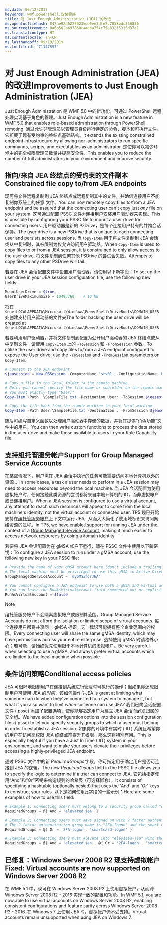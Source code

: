 ```yaml
---
ms.date: 06/12/2017
keywords: wmf,powershell,安装程序
title: 对 Just Enough Administration (JEA) 的改进
ms.openlocfilehash: 847ae92a6225023bcd0ee3dfe7c7058bdc356836
ms.sourcegitcommit: 0a6b562a497860caadba754c75a83215315d37a1
ms.translationtype: HT
ms.contentlocale: zh-CN
ms.lasthandoff: 09/19/2019
ms.locfileid: "71147597"
---
```

# <a name="improvements-to-just-enough-administration-jea"></a><span data-ttu-id="bbb25-103">对 Just Enough Administration (JEA) 的改进</span><span class="sxs-lookup"><span data-stu-id="bbb25-103">Improvements to Just Enough Administration (JEA)</span></span>

<span data-ttu-id="bbb25-104">Just Enough Administration 是 WMF 5.0 中的新功能，可通过 PowerShell 远程处理实现基于角色的管理。</span><span class="sxs-lookup"><span data-stu-id="bbb25-104">Just Enough Administration is a new feature in WMF 5.0 that enables role-based administration through PowerShell remoting.</span></span> <span data-ttu-id="bbb25-105">通过允许非管理员以管理员身份运行特定的命令、脚本和可执行文件，它扩展了现有受约束的终结点基础结构。</span><span class="sxs-lookup"><span data-stu-id="bbb25-105">It extends the existing constrained endpoint infrastructure by allowing non-administrators to run specific commands, scripts, and executables as an administrator.</span></span> <span data-ttu-id="bbb25-106">这使你可以减少环境中的完全权限管理员数量并提高安全性。</span><span class="sxs-lookup"><span data-stu-id="bbb25-106">This enables you to reduce the number of full administrators in your environment and improve security.</span></span>

## <a name="constrained-file-copy-tofrom-jea-endpoints"></a><span data-ttu-id="bbb25-107">指向/来自 JEA 终结点的受约束的文件副本</span><span class="sxs-lookup"><span data-stu-id="bbb25-107">Constrained file copy to/from JEA endpoints</span></span>

<span data-ttu-id="bbb25-108">现可将文件远程复制到 JEA 终结点或远程复制其中的文件，并确信连接用户不能复制你系统上的任意  文件。</span><span class="sxs-lookup"><span data-stu-id="bbb25-108">You can now remotely copy files to/from a JEA endpoint and be assured that the connecting user can't copy just *any* file on your system.</span></span> <span data-ttu-id="bbb25-109">这可通过配置 PSSC 文件为连接用户安装用户驱动器来实现。</span><span class="sxs-lookup"><span data-stu-id="bbb25-109">This is possible by configuring your PSSC file to mount a user drive for connecting users.</span></span> <span data-ttu-id="bbb25-110">用户驱动器是新的 PSDrive，是每个连接用户特有的并跨会话保持。</span><span class="sxs-lookup"><span data-stu-id="bbb25-110">The user drive is a new PSDrive that is unique to each connecting user and persists across sessions.</span></span> <span data-ttu-id="bbb25-111">当 `Copy-Item` 用于将文件复制到 JEA 会话或从中复制时，其被限制为仅允许访问用户驱动器。</span><span class="sxs-lookup"><span data-stu-id="bbb25-111">When `Copy-Item` is used to copy files to or from a JEA session, it is constrained to only allow access to the user drive.</span></span> <span data-ttu-id="bbb25-112">将文件复制到任何其他 PSDrive 的尝试会失败。</span><span class="sxs-lookup"><span data-stu-id="bbb25-112">Attempts to copy files to any other PSDrive will fail.</span></span>

<span data-ttu-id="bbb25-113">若要在 JEA 会话配置文件中设置用户驱动器，请使用以下新字段：</span><span class="sxs-lookup"><span data-stu-id="bbb25-113">To set up the user drive in your JEA session configuration file, use the following new fields:</span></span>

```powershell
MountUserDrive = $true
UserDriveMaximumSize = 10485760    # 10 MB
```

<span data-ttu-id="bbb25-114">将在 `$env:LOCALAPPDATA\Microsoft\Windows\PowerShell\DriveRoots\DOMAIN_USER` 处创建支持用户驱动器的文件夹</span><span class="sxs-lookup"><span data-stu-id="bbb25-114">The folder backing the user drive will be created at `$env:LOCALAPPDATA\Microsoft\Windows\PowerShell\DriveRoots\DOMAIN_USER`</span></span>

<span data-ttu-id="bbb25-115">若要利用用户驱动器，并将文件复制到配置为公开用户驱动器的 JEA 终结点或从中复制文件，请使用 `Copy-Item` 上的 `-ToSession` 和 `-FromSession` 参数。</span><span class="sxs-lookup"><span data-stu-id="bbb25-115">To utilize the user drive and copy files to/from a JEA endpoint configured to expose the User drive, use the `-ToSession` and `-FromSession` parameters on `Copy-Item`.</span></span>

```powershell
# Connect to the JEA endpoint
$jeasession = New-PSSession -ComputerName 'srv01' -ConfigurationName 'UserDemo'

# Copy a file in the local folder to the remote machine.
# Note: you cannot specify the file name or subfolder on the remote machine.
# You must exactly type "User:"
Copy-Item -Path .\SampleFile.txt -Destination User: -ToSession $jeasession

# Copy the file back from the remote machine to your local machine
Copy-Item -Path User:\SampleFile.txt -Destination . -FromSession $jeasession
```

<span data-ttu-id="bbb25-116">随后可编写自定义函数以处理用户驱动器中存储的数据，并将其提供“角色功能”文件中的用户。</span><span class="sxs-lookup"><span data-stu-id="bbb25-116">You can then write custom functions to process the data stored in the user drive and make those available to users in your Role Capability file.</span></span>

## <a name="support-for-group-managed-service-accounts"></a><span data-ttu-id="bbb25-117">支持组托管服务帐户</span><span class="sxs-lookup"><span data-stu-id="bbb25-117">Support for Group Managed Service Accounts</span></span>

<span data-ttu-id="bbb25-118">在某些情况下，用户需在 JEA 会话中执行的任务可能需要访问本地计算机以外的资源 。</span><span class="sxs-lookup"><span data-stu-id="bbb25-118">In some cases, a task a user needs to perform in a JEA session may need to access resources beyond the local machine.</span></span> <span data-ttu-id="bbb25-119">当 JEA 会话配置为使用虚拟帐户时，任何接触此类资源的尝试都将来自本地计算机的 ID，而非虚拟帐户或已连接用户。</span><span class="sxs-lookup"><span data-stu-id="bbb25-119">When a JEA session is configured to use a virtual account, any attempt to reach such resources will appear to come from the local machine's identity, not the virtual account or connected user.</span></span> <span data-ttu-id="bbb25-120">TP5 现已开始支持在[组托管服务帐户](/previous-versions/windows/it-pro/windows-server-2012-R2-and-2012/jj128431\(v=ws.11\))上下文中运行 JEA，从而大大简化了使用域标识来访问网络资源的过程。</span><span class="sxs-lookup"><span data-stu-id="bbb25-120">In TP5, we have enabled support for running JEA under the context of a [Group Managed Service Account](/previous-versions/windows/it-pro/windows-server-2012-R2-and-2012/jj128431\(v=ws.11\)), making it much easier to access network resources by using a domain identity.</span></span>

<span data-ttu-id="bbb25-121">若要将 JEA 会话配置为在 gMSA 帐户下运行，请在 PSSC 文件中使用以下新密钥：</span><span class="sxs-lookup"><span data-stu-id="bbb25-121">To configure a JEA session to run under a gMSA account, use the following new key in your PSSC file:</span></span>

```powershell
# Provide the name of your gMSA account here (don't include a trailing $)
# The local machine must be privileged to use this gMSA in Active Directory
GroupManagedServiceAccount = 'myGMSAforJEA'

# You cannot configure a JEA endpoint to use both a gMSA and virtual account
# You can leave the RunAsVirtualAccount field commented out or explicitly set it to false
RunAsVirtualAccount = $false
```

> [!NOTE]
> <span data-ttu-id="bbb25-122">组托管服务帐户不会隔离虚拟帐户或限制其范围。</span><span class="sxs-lookup"><span data-stu-id="bbb25-122">Group Managed Service Accounts do not afford the isolation or limited scope of virtual accounts.</span></span>
> <span data-ttu-id="bbb25-123">每个连接用户都将共享同一 gMSA 标识，这一标识可能拥有整个企业范围内的权限。</span><span class="sxs-lookup"><span data-stu-id="bbb25-123">Every connecting user will share the same gMSA identity, which may have permissions across your entire enterprise.</span></span> <span data-ttu-id="bbb25-124">选择使用 gMSA 时请格外小心；若可能，请始终优先使用限于本地计算机的虚拟帐户。</span><span class="sxs-lookup"><span data-stu-id="bbb25-124">Be very careful when selecting to use a gMSA, and always prefer virtual accounts which are limited to the local machine when possible.</span></span>

## <a name="conditional-access-policies"></a><span data-ttu-id="bbb25-125">条件访问策略</span><span class="sxs-lookup"><span data-stu-id="bbb25-125">Conditional access policies</span></span>

<span data-ttu-id="bbb25-126">JEA 可很好地限制用户在连接到系统进行管理时可执行的操作；但如果你还想限制用户可使用 JEA 的*时间*，该如何操作？</span><span class="sxs-lookup"><span data-stu-id="bbb25-126">JEA is great at limiting what someone can do when they've connected to a system to manage it, but what if you also want to limit *when* someone can use JEA?</span></span> <span data-ttu-id="bbb25-127">我们已向会话配置文件 (.pssc) 添加了配置选项，使你能够指定用户为建立 JEA 会话而必须归属的安全组。</span><span class="sxs-lookup"><span data-stu-id="bbb25-127">We have added configuration options into the session configuration files (.pssc) to let you specify security groups to which a user must belong in order to establish a JEA session.</span></span> <span data-ttu-id="bbb25-128">如果你的环境中有实时 (JIT) 系统且希望你的用户在访问高权限 JEA 终结点前提升其权限，那么这将特别有用。</span><span class="sxs-lookup"><span data-stu-id="bbb25-128">This is especially helpful if you have a Just In Time (JIT) system in your environment, and want to make your users elevate their privileges before accessing a highly-privileged JEA endpoint.</span></span>

<span data-ttu-id="bbb25-129">通过 PSSC 文件中的新 *RequiredGroups* 字段，你可指定用于确定用户是否可连接到 JEA 的逻辑。</span><span class="sxs-lookup"><span data-stu-id="bbb25-129">The new *RequiredGroups* field in the PSSC file allows you to specify the logic to determine if a user can connect to JEA.</span></span> <span data-ttu-id="bbb25-130">它包括指定使用“And”和“Or”密钥来构造规则的哈希表（可选择嵌套）。</span><span class="sxs-lookup"><span data-stu-id="bbb25-130">It consists of specifying a hashtable (optionally nested) that uses the 'And' and 'Or' keys to construct your rules.</span></span> <span data-ttu-id="bbb25-131">以下是如何使用此字段的一些示例：</span><span class="sxs-lookup"><span data-stu-id="bbb25-131">Here are some examples of how to use this field:</span></span>

```powershell
# Example 1: Connecting users must belong to a security group called "elevated-jea"
RequiredGroups = @{ And = 'elevated-jea' }

# Example 2: Connecting users must have signed on with 2 factor authentication or a smart card
# The 2 factor authentication group name is "2FA-logon" and the smart card group name is "smartcard-logon"
RequiredGroups = @{ Or = '2FA-logon', 'smartcard-logon' }

# Example 3: Connecting users must elevate into "elevated-jea" with their JIT system and have logged on with 2FA or a smart card
RequiredGroups = @{ And = 'elevated-jea', @{ Or = '2FA-logon', 'smartcard-logon' }}
```

## <a name="fixed-virtual-accounts-are-now-supported-on-windows-server-2008-r2"></a><span data-ttu-id="bbb25-132">已修复：Windows Server 2008 R2 现支持虚拟帐户</span><span class="sxs-lookup"><span data-stu-id="bbb25-132">Fixed: Virtual accounts are now supported on Windows Server 2008 R2</span></span>

<span data-ttu-id="bbb25-133">在 WMF 5.1 中，现可在 Windows Server 2008 R2 上使用虚拟帐户，从而跨 Windows Server 2008 R2 - 2016 实现一致的配置和功能。</span><span class="sxs-lookup"><span data-stu-id="bbb25-133">In WMF 5.1, you are now able to use virtual accounts on Windows Server 2008 R2, enabling consistent configurations and feature parity across Windows Server 2008 R2 - 2016.</span></span> <span data-ttu-id="bbb25-134">在 Windows 7 上使用 JEA 时，虚拟帐户仍不受支持。</span><span class="sxs-lookup"><span data-stu-id="bbb25-134">Virtual accounts remain unsupported when using JEA on Windows 7.</span></span>